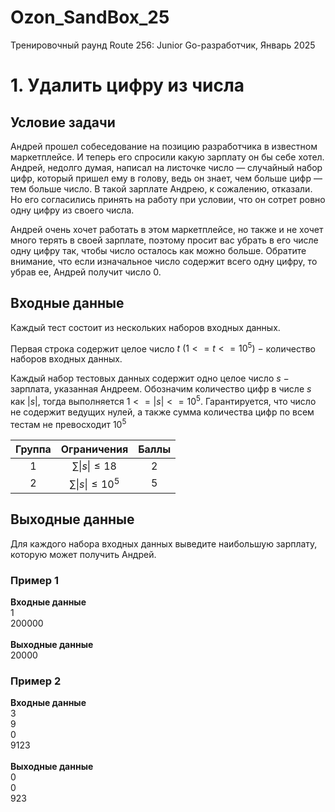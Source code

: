 # Ozon_SandBox_25

Тренировочный раунд Route 256: Junior Go-разработчик, Январь 2025

# 1. Удалить цифру из числа

## Условие задачи

Андрей прошел собеседование на позицию разработчика в известном маркетплейсе. И теперь его спросили какую зарплату он бы себе хотел. Андрей, недолго думая, написал на листочке число — случайный набор цифр, который пришел ему в голову, ведь он знает, чем больше цифр — тем больше число. В такой зарплате Андрею, к сожалению, отказали. Но его согласились принять на работу при условии, что он сотрет ровно одну цифру из своего числа.

Андрей очень хочет работать в этом маркетплейсе, но также и не хочет много терять в своей зарплате, поэтому просит вас убрать в его числе одну цифру так, чтобы число осталось как можно больше. Обратите внимание, что если изначальное число содержит всего одну цифру, то убрав ее, Андрей получит число 0.

## Входные данные

Каждый тест состоит из нескольких наборов входных данных.

Первая строка содержит целое число $t\ (1 <= t <= 10^5)\ -$ количество наборов входных данных.

Каждый набор тестовых данных содержит одно целое число $s\ -$ зарплата, указанная Андреем. Обозначим количество цифр в числе $s$ как $|s|$, тогда выполняется $1 <= |s| <= 10^5$. Гарантируется, что число не содержит ведущих нулей, а также сумма количества цифр по всем тестам не превосходит $10^5$

| **Группа** |    **Ограничения**     | **Баллы** |
| :--------: | :--------------------: | :-------: |
|     1      |  $\sum \|s\| \leq 18$  |     2     |
|     2      | $\sum \|s\| \leq 10^5$ |     5     |

## Выходные данные

Для каждого набора входных данных выведите наибольшую зарплату, которую может получить Андрей.

### Пример 1

**Входные данные**\
1\
200000\
\
**Выходные данные**\
20000

### Пример 2

**Входные данные**\
3\
9\
0\
9123\
\
**Выходные данные**\
0\
0\
923
